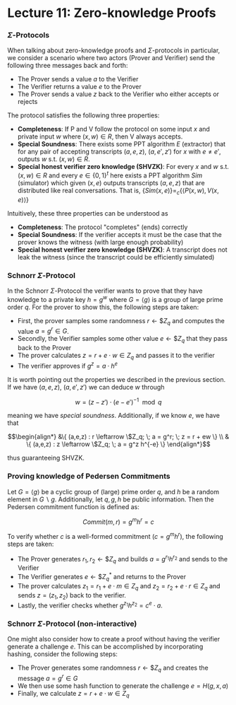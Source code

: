 # Lecture 11: Zero-knowledge Proofs

### $\Sigma$-Protocols
When talking about zero-knowledge proofs and $\Sigma$-protocols in particular, we consider a scenario where two actors (Prover and Verifier) send the following three messages back and forth:
- The Prover sends a value $a$ to the Verifier
- The Verifier returns a value $e$ to the Prover
- The Prover sends a value $z$ back to the Verifier who either accepts or rejects

The protocol satisfies the following three properties: 
- __Completeness__: If P and V follow the protocol on some input $x$ and private input $w$ where $(x,w) \in R$, then V always accepts.
- __Special Soundness__: There exists some PPT algorithm $E$ (extractor) that for any pair of accepting transcripts $(a,e,z)$, $(a,e',z')$ for $x$ with $e \neq e'$, outputs $w$ s.t. $(x,w) \in R$.
- __Special honest verifier zero knowledge (SHVZK)__: For every $x$ and $w$ s.t. $(x,w) \in R$ and every $`e \in \{0,1\}^t`$ here exists a PPT algorithm $Sim$ (simulator) which given $(x,e)$ outputs transcripts $(a,e,z)$ that are distributed like real conversations. That is, $`\{Sim(x,e)\} =_c \{\langle P(x,w), V(x,e) \rangle \}`$

Intuitively, these three properties can be understood as 
- __Completeness__: The protocol "completes" (ends) correctly
- __Special Soundness__: If the verifier accepts it must be the case that the prover knows the witness (with large enough probability)
- __Special honest verifier zero knowledge (SHVZK)__: A transcript does not leak the witness (since the transcript could be efficiently simulated)

### Schnorr $\Sigma$-Protocol
In the Schnorr $\Sigma$-Protocol the verifier wants to prove that they have knowledge to a private key $`h = g^w`$ where $G = \langle g \rangle$ is a group of large prime order $q$. For the prover to show this, the following steps are taken: 
- First, the prover samples some randomness $`r \leftarrow \$Z_q`$ and computes the value $`a = g^r \in G`$. 
- Secondly, the Verifier samples some other value $`e \leftarrow \$Z_q`$ that they pass back to the Prover
- The prover calculates $`z = r + e \cdot w \in Z_q`$ and passes it to the verifier
- The verifier approves if $`g^z = a \cdot h^e`$

It is worth pointing out the properties we described in the previous section. If we have $(a,e,z)$, $(a,e',z')$ we can deduce $w$ through 
```math
\begin{equation*}
    w = (z-z') \cdot (e - e')^{-1} \mod q
\end{equation*}
```
meaning we have _special soundness_. Additionally, if we know $e$, we have that 
```math
\begin{align*}
    &\{ (a,e,z) : r \leftarrow \$Z_q; \; a = g^r; \; z = r + ew \} \\
    & \{ (a,e,z) : z \leftarrow \$Z_q; \; a = g^z h^{-e} \}
\end{align*}
```
thus guaranteeing SHVZK.

### Proving knowledge of Pedersen Commitments
Let $G = \langle g \rangle$ be a cyclic group of (large) prime order $q$, and $h$ be a random element in $G \backslash g$. Additionally, let $q,g,h$ be public information. Then the Pedersen commitment function is defined as: 
```math
\begin{equation*}
    Commit(m,r) = g^m h^r = c   
\end{equation*}
```
To verify whether $c$ is a well-formed commitment ($`c = g^m h^r)`$, the following steps are taken:
- The Prover generates $`r_1,r_2 \leftarrow \$Z_q`$ and builds $`a = g^{r_1} h^{r_2}`$ and sends to the Verifier
- The Verifier generates $`e \leftarrow \$Z_q^*`$ and returns to the Prover
- The prover calculates $`z_1 = r_1 + e \cdot m \in Z_q`$ and $`z_2 = r_2 + e \cdot r \in Z_q`$ and sends $`z = (z_1, z_2)`$ back to the verifier.
- Lastly, the verifier checks whether $`g^{z_1} h^{z_2} = c^e \cdot a`$.

### Schnorr $\Sigma$-Protocol (non-interactive)
One might also consider how to create a proof without having the verifier generate a challenge $e$. This can be accomplished by incorporating hashing, consider the following steps:
- The Prover generates some randomness $`r \leftarrow \$ Z_q`$ and creates the message $`a = g^r \in G`$
- We then use some hash function to generate the challenge $`e = H(g,x,a)`$
- Finally, we calculate $`z = r + e \cdot w \in Z_q`$


